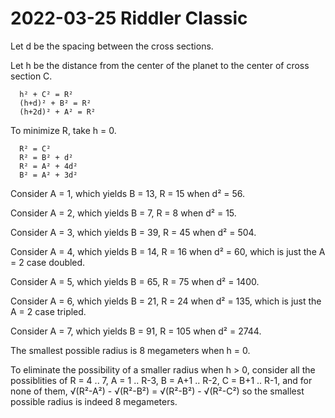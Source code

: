 2022-03-25 Riddler Classic
==========================
Let d be the spacing between the cross sections.

Let h be the distance from the center of the planet to the center of
cross section C.
```
  h² + C² = R²
  (h+d)² + B² = R²
  (h+2d)² + A² = R²
```

To minimize R, take h = 0.
```
  R² = C²
  R² = B² + d²
  R² = A² + 4d²
  B² = A² + 3d²
```

Consider A = 1, which yields B = 13, R = 15 when d² = 56.

Consider A = 2, which yields B = 7, R = 8 when d² = 15.

Consider A = 3, which yields B = 39, R = 45 when d² = 504.

Consider A = 4, which yields B = 14, R = 16 when d² = 60, which is
just the A = 2 case doubled.

Consider A = 5, which yields B = 65, R = 75 when d² = 1400.

Consider A = 6, which yields B = 21, R = 24 when d² = 135, which is
just the A = 2 case tripled.

Consider A = 7, which yields B = 91, R = 105 when d² = 2744.

The smallest possible radius is 8 megameters when h = 0.

To eliminate the possibility of a smaller radius when h > 0, consider
all the possiblities of R = 4 .. 7, A = 1 .. R-3, B = A+1 .. R-2,
C = B+1 .. R-1, and for none of them, √(R²-A²) - √(R²-B²) = √(R²-B²) - √(R²-C²)
so the smallest possible radius is indeed 8 megameters.
